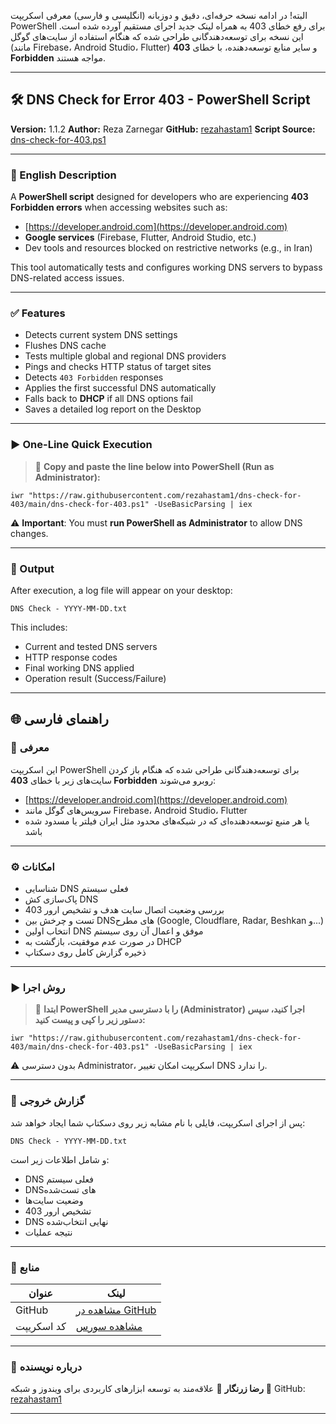 البته! در ادامه نسخه حرفه‌ای، دقیق و دو‌زبانه (انگلیسی و فارسی) معرفی اسکریپت PowerShell برای رفع خطای 403 به همراه لینک جدید اجرای مستقیم آورده شده است. این نسخه برای توسعه‌دهندگانی طراحی شده که هنگام استفاده از سایت‌های گوگل (مانند Firebase، Android Studio، Flutter) و سایر منابع توسعه‌دهنده، با خطای **403 Forbidden** مواجه هستند.

---

## 🛠️ DNS Check for Error 403 - PowerShell Script

**Version:** 1.1.2
**Author:** Reza Zarnegar
**GitHub:** [rezahastam1](https://github.com/rezahastam1)
**Script Source:** [dns-check-for-403.ps1](https://raw.githubusercontent.com/rezahastam1/dns-check-for-403/main/dns-check-for-403.ps1)

---

### 📌 English Description

A **PowerShell script** designed for developers who are experiencing **403 Forbidden errors** when accessing websites such as:

* [https://developer.android.com](https://developer.android.com)
* **Google services** (Firebase, Flutter, Android Studio, etc.)
* Dev tools and resources blocked on restrictive networks (e.g., in Iran)

This tool automatically tests and configures working DNS servers to bypass DNS-related access issues.

---

### ✅ Features

* Detects current system DNS settings
* Flushes DNS cache
* Tests multiple global and regional DNS providers
* Pings and checks HTTP status of target sites
* Detects `403 Forbidden` responses
* Applies the first successful DNS automatically
* Falls back to **DHCP** if all DNS options fail
* Saves a detailed log report on the Desktop

---

### ▶️ One-Line Quick Execution

> 📌 **Copy and paste the line below into PowerShell (Run as Administrator):**

```
iwr "https://raw.githubusercontent.com/rezahastam1/dns-check-for-403/main/dns-check-for-403.ps1" -UseBasicParsing | iex
```

⚠️ **Important**: You must **run PowerShell as Administrator** to allow DNS changes.

---

### 📄 Output

After execution, a log file will appear on your desktop:

```
DNS Check - YYYY-MM-DD.txt
```

This includes:

* Current and tested DNS servers
* HTTP response codes
* Final working DNS applied
* Operation result (Success/Failure)

---

## 🌐 راهنمای فارسی

### 📝 معرفی

این اسکریپت PowerShell برای توسعه‌دهندگانی طراحی شده که هنگام باز کردن سایت‌های زیر با خطای **403 Forbidden** روبرو می‌شوند:

* [https://developer.android.com](https://developer.android.com)
* سرویس‌های گوگل مانند Firebase، Android Studio، Flutter
* یا هر منبع توسعه‌دهنده‌ای که در شبکه‌های محدود مثل ایران فیلتر یا مسدود شده باشد

---

### ⚙️ امکانات

* شناسایی DNS فعلی سیستم
* پاک‌سازی کش DNS
* بررسی وضعیت اتصال سایت هدف و تشخیص ارور 403
* تست و چرخش بین DNSهای مطرح (Google, Cloudflare, Radar, Beshkan و...)
* انتخاب اولین DNS موفق و اعمال آن روی سیستم
* در صورت عدم موفقیت، بازگشت به DHCP
* ذخیره گزارش کامل روی دسکتاپ

---

### ▶️ روش اجرا

> 📌 **ابتدا PowerShell را با دسترسی مدیر (Administrator) اجرا کنید، سپس دستور زیر را کپی و پیست کنید:**

```
iwr "https://raw.githubusercontent.com/rezahastam1/dns-check-for-403/main/dns-check-for-403.ps1" -UseBasicParsing | iex
```

⚠️ بدون دسترسی Administrator، اسکریپت امکان تغییر DNS را ندارد.

---

### 📄 گزارش خروجی

پس از اجرای اسکریپت، فایلی با نام مشابه زیر روی دسکتاپ شما ایجاد خواهد شد:

```
DNS Check - YYYY-MM-DD.txt
```

و شامل اطلاعات زیر است:

* DNS فعلی سیستم
* DNSهای تست‌شده
* وضعیت سایت‌ها
* تشخیص ارور 403
* DNS نهایی انتخاب‌شده
* نتیجه عملیات

---

### 🔗 منابع

| عنوان      | لینک                                                                                                      |
| ---------- | --------------------------------------------------------------------------------------------------------- |
| GitHub     | [مشاهده در GitHub](https://github.com/rezahastam1/dns-check-for-403)                                      |
| کد اسکریپت | [مشاهده سورس](https://raw.githubusercontent.com/rezahastam1/dns-check-for-403/main/dns-check-for-403.ps1) |

---

### 👤 درباره نویسنده

**رضا زرنگار**
🎯 علاقه‌مند به توسعه ابزارهای کاربردی برای ویندوز و شبکه
🔗 GitHub: [rezahastam1](https://github.com/rezahastam1)

---

